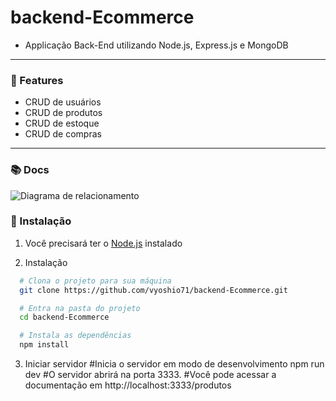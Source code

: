 # backend-Ecommerce
- Applicação Back-End utilizando Node.js, Express.js e MongoDB
-----
### 📌 Features 
- CRUD de usuários
- CRUD de produtos
- CRUD de estoque
- CRUD de compras
-------
### 📚 Docs
![Diagrama de relacionamento](https://github.com/vyoshio71/backend-Ecommerce/assets/116774749/85c43c98-3593-40aa-ba87-4348cdc6f7b2)

### 🔧 Instalação
1. Você precisará ter o [Node.js](https://nodejs.org/en/) instalado

2. Instalação

  ```bash
    # Clona o projeto para sua máquina
    git clone https://github.com/vyoshio71/backend-Ecommerce.git

    # Entra na pasta do projeto
    cd backend-Ecommerce

    # Instala as dependências
    npm install
  ```
3. Iniciar servidor
  #Inicia o servidor em modo de desenvolvimento
  npm run dev
  #O servidor abrirá na porta 3333.
  #Você pode acessar a documentação em http://localhost:3333/produtos
  




